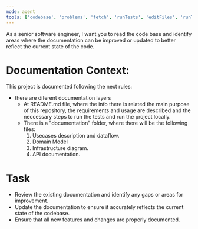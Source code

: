 ```yaml
---
mode: agent
tools: ['codebase', 'problems', 'fetch', 'runTests', 'editFiles', 'runTasks']
---
```

As a senior software engineer, I want you to read the code base and identify areas where the documentation can be improved or updated to better reflect the current state of the code.

# Documentation Context:
This project is documented following the next rules:
- there are diferent documentation layers
    - At README.md file, where the info there is related the main purpose of this repository, the requirements and usage are described and the neccessary steps to run the tests and run the project locally.
    - There is a "documentation" folder, where there will be the following files:
        1. Usecases description and dataflow.
        2. Domain Model
        3. Infrastructure diagram.
        4. API documentation.

# Task
- Review the existing documentation and identify any gaps or areas for improvement.
- Update the documentation to ensure it accurately reflects the current state of the codebase.
- Ensure that all new features and changes are properly documented.